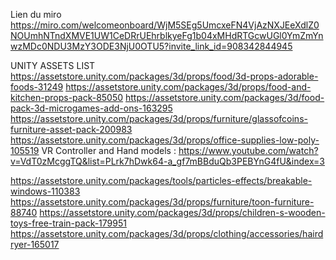 Lien du miro
https://miro.com/welcomeonboard/WjM5SEg5UmcxeFN4VjAzNXJEeXdlZ0NOUmhNTndXMVE1UW1CeDRrUEhrblkyeFg1b04xMHdRTGcwUGl0YmZmYnwzMDc0NDU3MzY3ODE3NjU0OTU5?invite_link_id=908342844945

UNITY ASSETS LIST
https://assetstore.unity.com/packages/3d/props/food/3d-props-adorable-foods-31249
https://assetstore.unity.com/packages/3d/props/food-and-kitchen-props-pack-85050
https://assetstore.unity.com/packages/3d/food-pack-3d-microgames-add-ons-163295
https://assetstore.unity.com/packages/3d/props/furniture/glassofcoins-furniture-asset-pack-200983
https://assetstore.unity.com/packages/3d/props/office-supplies-low-poly-105519
VR Controller and Hand models : https://www.youtube.com/watch?v=VdT0zMcggTQ&list=PLrk7hDwk64-a_gf7mBBduQb3PEBYnG4fU&index=3
  
https://assetstore.unity.com/packages/tools/particles-effects/breakable-windows-110383
https://assetstore.unity.com/packages/3d/props/furniture/toon-furniture-88740
https://assetstore.unity.com/packages/3d/props/children-s-wooden-toys-free-train-pack-179951
https://assetstore.unity.com/packages/3d/props/clothing/accessories/hairdryer-165017
